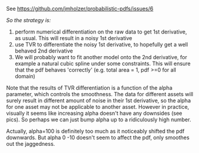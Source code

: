 See https://github.com/jmholzer/probabilistic-pdfs/issues/6

*So the strategy is:*

1. perform numerical differentiation on the raw data to get 1st derivative, as usual. This will result in a noisy 1st derivative
2. use TVR to differentiate the noisy 1st derivative, to hopefully get a well behaved 2nd derivative
3. We will probably want to fit another model onto the 2nd derivative, for example a natural cubic spline under some constraints. This will ensure that the pdf behaves 'correctly' (e.g. total area = 1, pdf >=0 for all domain)

Note that the results of TVR differentiation is a function of the alpha parameter, which controls the smoothness.
The data for different assets will surely result in different amount of noise in their 1st derivative, so the alpha for one asset may not be applicable to another asset.
However in practice, visually it seems like increasing alpha doesn't have any downsides (see pics). So perhaps we can just bump alpha up to a ridiculously high number.

Actually, alpha=100 is definitely too much as it noticeably shifted the pdf downwards. But alpha 0 -10 doesn't seem to affect the pdf, only smoothes out the jaggedness.
